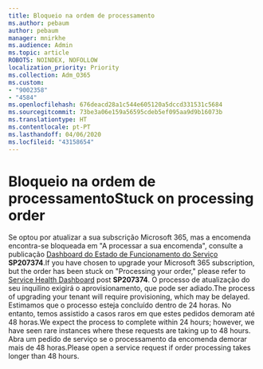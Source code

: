 ```yaml
---
title: Bloqueio na ordem de processamento
ms.author: pebaum
author: pebaum
manager: mnirkhe
ms.audience: Admin
ms.topic: article
ROBOTS: NOINDEX, NOFOLLOW
localization_priority: Priority
ms.collection: Adm_O365
ms.custom:
- "9002358"
- "4584"
ms.openlocfilehash: 676deacd28a1c544e605120a5dccd331531c5684
ms.sourcegitcommit: 73be3a06e159a56595cdeb5ef095aa9d9b16073b
ms.translationtype: HT
ms.contentlocale: pt-PT
ms.lasthandoff: 04/06/2020
ms.locfileid: "43158654"
---
```

# <a name="stuck-on-processing-order"></a><span data-ttu-id="4a2ba-102">Bloqueio na ordem de processamento</span><span class="sxs-lookup"><span data-stu-id="4a2ba-102">Stuck on processing order</span></span>

<span data-ttu-id="4a2ba-103">Se optou por atualizar a sua subscrição Microsoft 365, mas a encomenda encontra-se bloqueada em "A processar a sua encomenda", consulte a publicação [Dashboard do Estado de Funcionamento do Serviço](https://admin.microsoft.com/AdminPortal/Home?adminportal=1&msCV=%2BbOQtMNsz0ei8f5z.0.36#/servicehealth) **SP207374**.</span><span class="sxs-lookup"><span data-stu-id="4a2ba-103">If you have chosen to upgrade your Microsoft 365 subscription, but the order has been stuck on "Processing your order," please refer to [Service Health Dashboard](https://admin.microsoft.com/AdminPortal/Home?adminportal=1&msCV=%2BbOQtMNsz0ei8f5z.0.36#/servicehealth) post **SP207374**.</span></span> <span data-ttu-id="4a2ba-104">O processo de atualização do seu inquilino exigirá o aprovisionamento, que pode ser adiado.</span><span class="sxs-lookup"><span data-stu-id="4a2ba-104">The process of upgrading your tenant will require provisioning, which may be delayed.</span></span> <span data-ttu-id="4a2ba-105">Estimamos que o processo esteja concluído dentro de 24 horas. No entanto, temos assistido a casos raros em que estes pedidos demoram até 48 horas.</span><span class="sxs-lookup"><span data-stu-id="4a2ba-105">We expect the process to complete within 24 hours; however, we have seen rare instances where these requests are taking up to 48 hours.</span></span> <span data-ttu-id="4a2ba-106">Abra um pedido de serviço se o processamento da encomenda demorar mais de 48 horas.</span><span class="sxs-lookup"><span data-stu-id="4a2ba-106">Please open a service request if order processing takes longer than 48 hours.</span></span>

